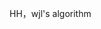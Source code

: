 HH，wjl's algorithm

[BubbleSort]: https://github.com/ra7more/Algorithm-datastructures/tree/master/SortingAlgorithm/BubbleSort